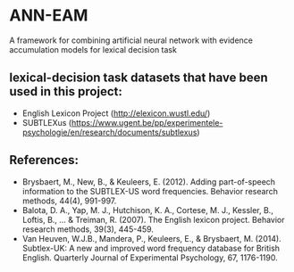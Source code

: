 # ANN-EAM
A framework for combining artificial neural network with evidence accumulation models for lexical decision task

## lexical-decision task datasets that have been used in this project:
* English Lexicon Project (http://elexicon.wustl.edu/)
* SUBTLEXus (https://www.ugent.be/pp/experimentele-psychologie/en/research/documents/subtlexus)

## References:
* Brysbaert, M., New, B., & Keuleers, E. (2012). Adding part-of-speech information to the SUBTLEX-US word frequencies. Behavior research methods, 44(4), 991-997.
* Balota, D. A., Yap, M. J., Hutchison, K. A., Cortese, M. J., Kessler, B., Loftis, B., ... & Treiman, R. (2007). The English lexicon project. Behavior research methods, 39(3), 445-459.
* Van Heuven, W.J.B., Mandera, P., Keuleers, E., & Brysbaert, M. (2014). Subtlex-UK: A new and improved word frequency database for British English. Quarterly Journal of Experimental Psychology, 67, 1176-1190.
